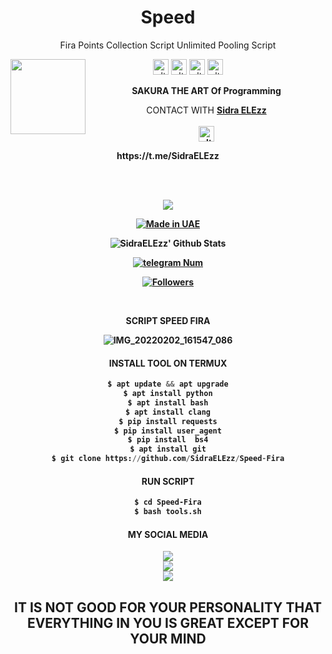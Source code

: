 <h1 align="center">Speed</h1>
<p align="center">Fira Points Collection Script Unlimited Pooling Script</p>


<img src="https://github.com/SidraELEzz/Speed-Fira/blob/main/%D8%A7%D9%84%D9%82%D9%88%D8%A7%D9%84%D8%A8/IMG_20220202_161453_756.jpg" width="120" height="120" align="left">
<center>
  
  
 

<a href="https://Instagram.com/SidraELEzz" target="_blank"><img src="https://github.com/SidraELEzz/Speed-Fira/blob/main/%D8%A7%D9%84%D9%82%D9%88%D8%A7%D9%84%D8%A8/instagram.png" alt="alt text" width="25" height="25"></a> 
<a href="https://t.me/SidraTools/1"><img src="https://github.com/SidraELEzz/Speed-Fira/blob/main/%D8%A7%D9%84%D9%82%D9%88%D8%A7%D9%84%D8%A8/telegram.png" alt="alt text" width="25" height="25"></a>
<a href="https://www.facebook.com/118462356860246" target="_blank"><img src="https://github.com/SidraELEzz/Speed-Fira/blob/main/%D8%A7%D9%84%D9%82%D9%88%D8%A7%D9%84%D8%A8/facebook.png" alt="alt text" width="25" height="25"></a> <a href="https://t.me/Sidra"><img src="https://github.com/SidraELEzz/Speed-Fira/blob/main/%D8%A7%D9%84%D9%82%D9%88%D8%A7%D9%84%D8%A8/IMG_20220202_163201_065.jpg" alt="alt text" width="25" height="25"></a> 
&nbsp;&nbsp;     &nbsp;&nbsp;    &nbsp;&nbsp;   &nbsp;&nbsp;   &nbsp;&nbsp;
  
____SAKURA THE ART Of Programming____

CONTACT WITH <a href="https://github.com/SidraELEzz"><b>Sidra ELEzz </a> </br><br>
<img src="https://github.com/SidraELEzz/Speed-Fira/blob/main/%D8%A7%D9%84%D9%82%D9%88%D8%A7%D9%84%D8%A8/IMG_20220202_163157_440.jpg" alt="alt text" width="25" height="25"> <br>
<p>https://t.me/SidraELEzz</p>  <br> <br> 


![](https://img.shields.io/badge/SidraELEzz-orange?style=for-the-badge&logo=python.svg) 
<p align="center">
<a href="#"><img title="Made in UAE" src="https://img.shields.io/badge/MADE%20IN-UAE-red.svg?style=for-the-badge&logo=github"></a>

</p>
<p align="center">
<img alt="SidraELEzz' Github Stats" src="https://github-readme-stats.vercel.app/api?username=SidraELEzz&show_icons=true&include_all_commits=true&hide_border=true" />

</p>
<p align="center">
<a href="#"><img title="telegram Num" src="https://img.shields.io/badge/telegram%20Num-SidtaTools-red.svg?style=for-the-badge&logo=telegram"></a>
</p>
<p align="center">
<a href="https://github.com/SidraELEzz/followers"><img title="Followers" src="https://img.shields.io/github/followers/SidraELEzz?color=blue&style=flat-square"></a>
</p>

</br>
<p align="center">
      SCRIPT SPEED FIRA 
</p>
  
![IMG_20220202_161547_086](https://github.com/SidraELEzz/Speed-Fira/blob/main/%D8%A7%D9%84%D9%82%D9%88%D8%A7%D9%84%D8%A8/IMG_20220202_161547_086.jpg)


#### INSTALL TOOL ON TERMUX
```python
$ apt update && apt upgrade
$ apt install python
$ apt install bash
$ apt install clang
$ pip install requests
$ pip install user_agent
$ pip install  bs4
$ apt install git
$ git clone https://github.com/SidraELEzz/Speed-Fira
```
#### RUN SCRIPT
```bash
$ cd Speed-Fira
$ bash tools.sh
```


#### MY SOCIAL MEDIA

[![](https://img.shields.io/badge/Github-black?logo=Github&logoColor=red&labelColor=black)](https://github.com/SidraTools) <br>
[![](https://img.shields.io/badge/Facebook-black?logo=Facebook&logoColor=red&labelColor=black)](https://www.facebook.com/118462356860246) <br>
[![](https://img.shields.io/badge/Telegram-black?logo=Instagram&logoColor=red&labelColor=black)](https://t.me/SidraToools) <br>


<h2> IT IS NOT GOOD FOR YOUR PERSONALITY THAT EVERYTHING IN YOU IS GREAT EXCEPT FOR YOUR MIND <h2\>
